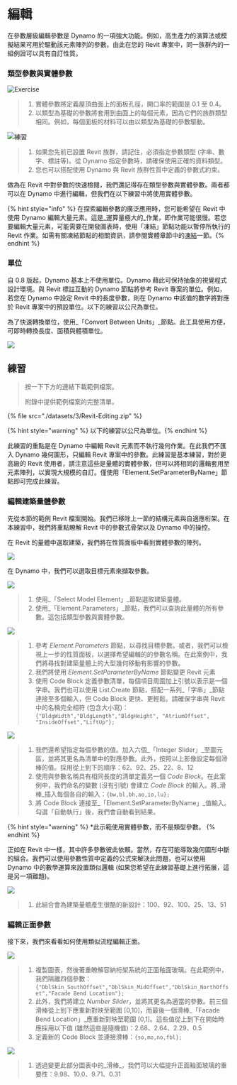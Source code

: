 # 編輯

在參數層級編輯參數是 Dynamo 的一項強大功能。例如，高生產力的演算法或模擬結果可用於驅動該元素陣列的參數。由此在您的 Revit 專案中，同一族群內的一組例證可以具有自訂性質。

### 類型參數與實體參數

![Exercise](<./images/3/32 (2).jpg>)

> 1. 實體參數將定義屋頂曲面上的面板孔徑，開口率的範圍是 0.1 至 0.4。
> 2. 以類型為基礎的參數將套用到曲面上的每個元素，因為它們的族群類型相同。例如，每個面板的材料可以由以類型為基礎的參數驅動。

![練習](./images/3/params.jpg)

> 1. 如果您先前已設置 Revit 族群，請記住，必須指定參數類型 (字串、數字、標註等)。從 Dynamo 指定參數時，請確保使用正確的資料類型。
> 2. 您也可以搭配使用 Dynamo 與 Revit 族群性質中定義的參數式約束。

做為在 Revit 中對參數的快速檢閱，我們還記得存在類型參數與實體參數。兩者都可以在 Dynamo 中進行編輯，但我們在以下練習中將使用實體參數。

{% hint style="info" %}
在探索編輯參數的廣泛應用時，您可能希望在 Revit 中使用 Dynamo 編輯大量元素。這是_運算量極大的_作業，即作業可能很慢。若您要編輯大量元素，可能需要在開發圖表時，使用「凍結」節點功能以暫停所執行的 Revit 作業。如需有關凍結節點的相關資訊，請參閱實體章節中的[凍結](../essential-nodes-and-concepts/5\_geometry-for-computational-design/5-6\_solids.md#freezing)一節。{% endhint %}

### 單位

自 0.8 版起，Dynamo 基本上不使用單位。Dynamo 藉此可保持抽象的視覺程式設計環境。與 Revit 標註互動的 Dynamo 節點將參考 Revit 專案的單位。例如，若您在 Dynamo 中設定 Revit 中的長度參數，則在 Dynamo 中該值的數字將對應於 Revit 專案中的預設單位。以下的練習以公尺為單位。

為了快速轉換單位，使用_「Convert Between Units」_節點。此工具使用方便，可即時轉換長度、面積與體積單位。

![](<./images/3/editing - units.jpg>)

## 練習

> 按一下下方的連結下載範例檔案。
>
> 附錄中提供範例檔案的完整清單。

{% file src="./datasets/3/Revit-Editing.zip" %}

{% hint style="warning" %}
以下的練習以公尺為單位。{% endhint %}

此練習的重點是在 Dynamo 中編輯 Revit 元素而不執行幾何作業。在此我們不匯入 Dynamo 幾何圖形，只編輯 Revit 專案中的參數。此練習是基本練習，對於更高級的 Revit 使用者，請注意這些是量體的實體參數，但可以將相同的邏輯套用至元素陣列，以實現大規模的自訂。僅使用「Element.SetParameterByName」節點即可完成此練習。

### 編輯建築量體參數

先從本節的範例 Revit 檔案開始。我們已移除上一節的結構元素與自適應桁架。在本練習中，我們將重點瞭解 Revit 中的參數式骨架以及 Dynamo 中的操控。

在 Revit 的量體中選取建築，我們將在性質面板中看到實體參數的陣列。

![](<./images/3/editing - exercise 01.jpg>)

在 Dynamo 中，我們可以選取目標元素來擷取參數。

![](<./images/3/editing - exercise 02.jpg>)

> 1. 使用_「Select Model Element」_節點選取建築量體。
> 2. 使用_「Element.Parameters」_節點，我們可以查詢此量體的所有參數。這包括類型參數與實體參數。

![](<./images/3/editing - exercise 03.jpg>)

> 1. 參考 _Element.Parameters_ 節點，以尋找目標參數。或者，我們可以檢視上一步的性質面板，以選擇希望編輯的的參數名稱。在此案例中，我們將尋找對建築量體上的大型幾何移動有影響的參數。
> 2. 我們將使用 _Element.SetParameterByName_ 節點變更 Revit 元素
> 3. 使用 Code Block 定義參數清單，每個項目周圍加上引號以表示是一個字串。我們也可以使用 List.Create 節點，搭配一系列_「字串」_節點連接至多個輸入，但 Code Block 更快、更輕鬆。請確保字串與 Revit 中的名稱完全相符 (包含大小寫)：`{"BldgWidth","BldgLength","BldgHeight", "AtriumOffset", "InsideOffset","LiftUp"};`

![](<./images/3/editing - exercise 04.jpg>)

> 1. 我們還希望指定每個參數的值。加入六個_「Integer Slider」_至圖元區，並將其更名為清單中的對應參數。此外，按照以上影像設定每個滑棒的值。採用從上到下的順序：62、92、25、22、8、12
> 2. 使用與參數名稱具有相同長度的清單定義另一個 _Code Block_。在此案例中，我們命名的變數 (沒有引號) 會建立 _Code Block_ 的輸入。將_滑棒_插入每個各自的輸入：`{bw,bl,bh,ao,io,lu};`
> 3. 將 Code Block 連接至_「Element.SetParameterByName」_值輸入。勾選「自動執行」後，我們會自動看到結果。

{% hint style="warning" %}
\*此示範使用實體參數，而不是類型參數。
{% endhint %}

正如在 Revit 中一樣，其中許多參數彼此依賴。當然，存在可能導致幾何圖形中斷的組合。我們可以使用參數性質中定義的公式來解決此問題，也可以使用 Dynamo 中的數學運算來設置類似邏輯 (如果您希望在此練習基礎上進行拓展，這是另一項難題)。

![](<./images/3/editing - exercise 05.jpg>)

> 1. 此組合會為建築量體產生很酷的新設計：100、92、100、25、13、51

### 編輯正面參數

接下來，我們來看看如何使用類似流程編輯正面。

![](<./images/3/editing - exercise 06.jpg>)

> 1. 複製圖表，然後著重瞭解容納桁架系統的正面釉面玻璃。在此範例中，我們隔離四個參數：`{"DblSkin_SouthOffset","DblSkin_MidOffset","DblSkin_NorthOffset","Facade Bend Location"};`
> 2. 此外，我們將建立 _Number Slider_，並將其更名為適當的參數。前三個滑棒從上到下應重新對映至範圍 \[0,10]，而最後一個滑棒_「Facade Bend Location」_應重新對映至範圍 \[0,1]。這些值從上到下在開始時應採用以下值 (雖然這些是隨機值)：2.68、2.64、2.29、0.5
> 3. 定義新的 Code Block 並連接滑棒：`{so,mo,no,fbl};`

![](<./images/3/editing - exercise 07.jpg>)

> 1. 透過變更此部分圖表中的_滑棒_，我們可以大幅提升正面釉面玻璃的重要性：9.98、10.0、9.71、0.31
